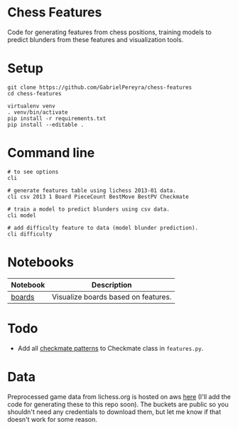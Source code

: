 # Chess Features

Code for generating features from chess positions, training models to predict blunders from these features and visualization tools.

# Setup

```
git clone https://github.com/GabrielPereyra/chess-features
cd chess-features

virtualenv venv
. venv/bin/activate
pip install -r requirements.txt
pip install --editable .
```

# Command line

```
# to see options
cli

# generate features table using lichess 2013-01 data.
cli csv 2013 1 Board PieceCount BestMove BestPV Checkmate

# train a model to predict blunders using csv data.
cli model

# add difficulty feature to data (model blunder prediction).
cli difficulty
```
# Notebooks

| Notebook | Description |
|--------- | ----------- |
| [boards](./widgets/boards.ipynb) | Visualize boards based on features. |

# Todo

* Add all [checkmate patterns](https://en.wikipedia.org/wiki/Checkmate_pattern) to Checkmate class in `features.py`.

# Data

Preprocessed game data from lichess.org is hosted on aws [here](https://s3.console.aws.amazon.com/s3/buckets/chess-puzzles) (I'll add the code for generating these to this repo soon). The buckets are public so you shouldn't need any credentials to download them, but let me know if that doesn't work for some reason.
